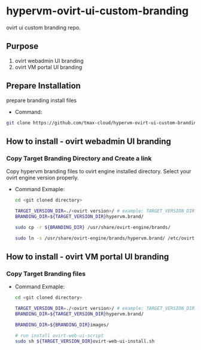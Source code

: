 # hypervm-ovirt-ui-custom-branding
ovirt ui custom branding repo.

## Purpose
1. ovirt webadmin UI branding
2. ovirt VM portal UI branding

## Prepare Installation
prepare branding install files

- Command:
```sh
git clone https://github.com/tmax-cloud/hypervm-ovirt-ui-custom-branding.git
```

## How to install - ovirt webadmin UI branding

### Copy Target Branding Directory and Create a link

Copy hypervm branding files to ovirt engine installed directory.
Select your ovirt engine version properly.

- Command Exmaple:
    ```sh
    cd <git cloned directory>

    TARGET_VERSION_DIR=./<ovirt version>/ # example: TARGET_VERSION_DIR=./ovirt-4.4.3.11/
    BRANDING_DIR=${TARGET_VERSION_DIR}hypervm.brand/

    sudo cp -r ${BRANDING_DIR} /usr/share/ovirt-engine/brands/

    sudo ln -s /usr/share/ovirt-engine/brands/hypervm.brand/ /etc/ovirt-engine/branding/21-hypervm.brand
    ```

## How to install - ovirt VM portal UI branding

### Copy Target Branding files

- Command Exmaple:
    ```sh
    cd <git cloned directory>

    TARGET_VERSION_DIR=./<ovirt version>/ # example: TARGET_VERSION_DIR=./ovirt-4.4.3.11/
    BRANDING_DIR=${TARGET_VERSION_DIR}hypervm.brand/

    BRANDING_DIR=${BRANDING_DIR}images/

    # run install ovirt-web-ui-script
    sudo sh ${TARGET_VERSION_DIR}ovirt-web-ui-install.sh
    ```